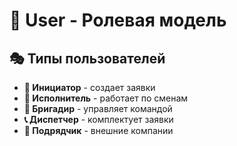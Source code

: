 # 👥 User - Ролевая модель

## 🎭 Типы пользователей
- **👑 Инициатор** - создает заявки
- **👷 Исполнитель** - работает по сменам  
- **🎯 Бригадир** - управляет командой
- **📞 Диспетчер** - комплектует заявки
- **🏢 Подрядчик** - внешние компании
